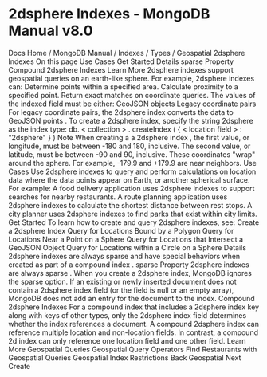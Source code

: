 # 2dsphere Indexes - MongoDB Manual v8.0


Docs Home / MongoDB Manual / Indexes / Types / Geospatial 2dsphere Indexes On this page Use Cases Get Started Details sparse Property Compound 2dsphere Indexes Learn More 2dsphere indexes support geospatial queries on an earth-like sphere. For
example, 2dsphere indexes can: Determine points within a specified area. Calculate proximity to a specified point. Return exact matches on coordinate queries. The values of the indexed field must be either: GeoJSON objects Legacy coordinate pairs For legacy coordinate pairs, the 2dsphere index converts the data to GeoJSON points . To create a 2dsphere index, specify the string 2dsphere as the index
type: db. < collection > . createIndex ( { < location field > : "2dsphere" } ) Note When creating a a 2dsphere index , the first
value, or longitude, must be between -180 and 180, inclusive. The second value,
or latitude, must be between -90 and 90, inclusive. These coordinates "wrap"
around the sphere. For example, -179.9 and +179.9 are near neighbors. Use Cases Use 2dsphere indexes to query and perform calculations on location data
where the data points appear on Earth, or another spherical surface. For
example: A food delivery application uses 2dsphere indexes to support
searches for nearby restaurants. A route planning application uses 2dsphere indexes to calculate
the shortest distance between rest stops. A city planner uses 2dsphere indexes to find parks that exist within
city limits. Get Started To learn how to create and query 2dsphere indexes, see: Create a 2dsphere Index Query for Locations Bound by a Polygon Query for Locations Near a Point on a Sphere Query for Locations that Intersect a GeoJSON Object Query for Locations within a Circle on a Sphere Details 2dsphere indexes are always sparse and have
special behaviors when created as part of a compound index . sparse Property 2dsphere indexes are always sparse . When
you create a 2dsphere index, MongoDB ignores the sparse option. If an existing or newly inserted document does not contain a 2dsphere
index field (or the field is null or an empty array), MongoDB does
not add an entry for the document to the index. Compound 2dsphere Indexes For a compound index that includes a 2dsphere index key along with
keys of other types, only the 2dsphere index field determines
whether the index references a document. A compound 2dsphere index can reference multiple location and
non-location fields. In contrast, a compound 2d index can only reference one location field and one other field. Learn More Geospatial Queries Geospatial Query Operators Find Restaurants with Geospatial Queries Geospatial Index Restrictions Back Geospatial Next Create
